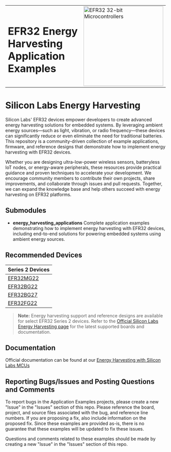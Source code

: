 <table border="0">
<tr>
    <td align="left" valign="middle">
    <h1>EFR32 Energy Harvesting Application Examples</h1>
  </td>
  <td align="left" valign="middle">
    <a href="https://www.silabs.com/wireless/energy-harvesting">
      <img src="http://pages.silabs.com/rs/634-SLU-379/images/WGX-transparent.png"  title="Silicon Labs Gecko and Wireless Gecko MCUs" alt="EFR32 32-bit Microcontrollers" width="250"/>
    </a>
  </td>
  </tr>
</table>

# Silicon Labs Energy Harvesting #

Silicon Labs' EFR32 devices empower developers to create advanced energy harvesting solutions for embedded systems. By leveraging ambient energy sources—such as light, vibration, or radio frequency—these devices can significantly reduce or even eliminate the need for traditional batteries. This repository is a community-driven collection of example applications, firmware, and reference designs that demonstrate how to implement energy harvesting with EFR32 devices.

Whether you are designing ultra-low-power wireless sensors, batteryless IoT nodes, or energy-aware peripherals, these resources provide practical guidance and proven techniques to accelerate your development. We encourage community members to contribute their own projects, share improvements, and collaborate through issues and pull requests. Together, we can expand the knowledge base and help others succeed with energy harvesting on EFR32 platforms.

## Submodules ##

- **energy_harvesting_applications**
    Complete application examples demonstrating how to implement energy harvesting with EFR32 devices, including end-to-end solutions for powering embedded systems using ambient energy sources.

## Recommended Devices ##

| **Series 2 Devices** |
|----------------------|
| [EFR32MG22](https://www.silabs.com/wireless/zigbee/efr32mg22-series-2-socs)               |
| [EFR32BG22](https://www.silabs.com/wireless/bluetooth/efr32bg22-series-2-socs)            |
| [EFR32BG27](https://www.silabs.com/wireless/bluetooth/efr32bg27-series-2-socs)            |
| [EFR32FG22](https://www.silabs.com/wireless/proprietary/efr32fg22-series-2-2-4-ghz-socs)  |

> **Note:** Energy harvesting support and reference designs are available for select EFR32 Series 2 devices. Refer to the [Official Silicon Labs Energy Harvesting page](https://www.silabs.com/wireless/energy-harvesting) for the latest supported boards and documentation.

## Documentation ##

Official documentation can be found at our [Energy Harvesting with Silicon Labs MCUs](https://docs.silabs.com/energy-harvesting/latest/)

## Reporting Bugs/Issues and Posting Questions and Comments ##

To report bugs in the Application Examples projects, please create a new "Issue" in the "Issues" section of this repo. Please reference the board, project, and source files associated with the bug, and reference line numbers. If you are proposing a fix, also include information on the proposed fix. Since these examples are provided as-is, there is no guarantee that these examples will be updated to fix these issues.

Questions and comments related to these examples should be made by creating a new "Issue" in the "Issues" section of this repo.
